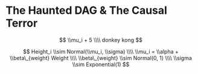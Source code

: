 The Haunted DAG & The Causal Terror
================

$$
\\mu_i + 5 \\\\
donkey kong
$$

$$
Height_i \\sim Normal(\\mu_i, \\sigma) 
\\\\
\\mu_i = \\alpha + \\beta\_{weight} Weight \\\\
\\beta\_{weight} \\sim Normal(0, 1) \\\\
\\sigma \\sim Exponential(1)
$$
